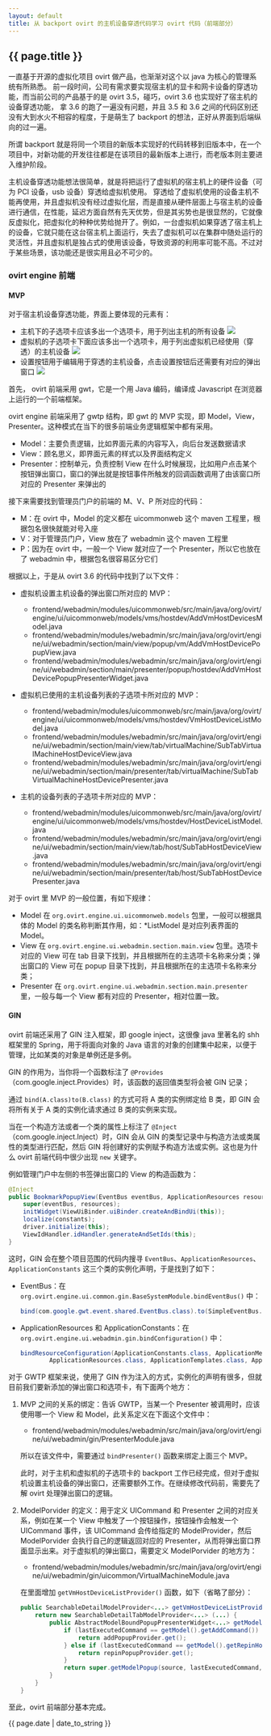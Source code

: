 ```yaml
---
layout: default
title: 从 backport ovirt 的主机设备穿透代码学习 ovirt 代码（前端部分）
---
```


## {{ page.title }}

一直基于开源的虚拟化项目 ovirt 做产品，也渐渐对这个以 java 为核心的管理系统有所熟悉。
前一段时间，公司有需求要实现宿主机的显卡和网卡设备的穿透功能，而当前公司的产品基于的是 ovirt 3.5，碰巧，ovirt 3.6 也实现好了宿主机的设备穿透功能，
拿 3.6 的跑了一遍没有问题，并且 3.5 和 3.6 之间的代码区别还没有大到水火不相容的程度，于是萌生了 backport 的想法，正好从界面到后端纵向的过一遍。

所谓 backport 就是将同一个项目的新版本实现好的代码转移到旧版本中，在一个项目中，对新功能的开发往往都是在该项目的最新版本上进行，而老版本则主要进入维护阶段。

主机设备穿透功能想法很简单，就是将把运行了虚拟机的宿主机上的硬件设备（可为 PCI 设备，usb 设备）穿透给虚拟机使用。
穿透给了虚拟机使用的设备主机不能再使用，并且虚拟机没有经过虚拟化层，而是直接从硬件层面上与宿主机的设备进行通信，在性能，延迟方面自然有先天优势，但是其劣势也是很显然的，它就像反虚拟化，把虚拟化的种种优势给抛开了。例如，一台虚拟机如果穿透了宿主机上的设备，它就只能在这台宿主机上面运行，失去了虚拟机可以在集群中随处运行的灵活性，并且虚拟机是独占式的使用该设备，导致资源的利用率可能不高。不过对于某些场景，该功能还是很实用且必不可少的。

### ovirt engine 前端

#### MVP

对于宿主机设备穿透功能，界面上要体现的元素有：

* 主机下的子选项卡应该多出一个选项卡，用于列出主机的所有设备
  ![](/images/2015/host_device_list.png)
* 虚拟机的子选项卡下面应该多出一个选项卡，用于列出虚拟机已经使用（穿透）的主机设备
  ![](/images/2015/vm_host_device_list.png)
* 设置按钮用于编辑用于穿透的主机设备，点击设置按钮后还需要有对应的弹出窗口
  ![](/images/2015/vm_host_device_dialog.png)

首先， ovirt 前端采用 gwt，它是一个用 Java 编码，编译成 Javascript 在浏览器上运行的一个前端框架。

ovirt engine 前端采用了 gwtp 结构，即 gwt 的 MVP 实现，即 Model，View，Presenter。这种模式在当下的很多前端业务逻辑框架中都有采用。

* Model：主要负责逻辑，比如界面元素的内容写入，向后台发送数据请求
* View：顾名思义，即界面元素的样式以及界面结构定义
* Presenter：控制单元，负责控制 View 在什么时候展现，比如用户点击某个按钮弹出窗口，窗口的弹出就是按钮事件所触发的回调函数调用了由该窗口所对应的 Presenter 来弹出的

接下来需要找到管理员门户的前端的 M、V、P 所对应的代码：

* M：在 ovirt 中，Model 的定义都在 uicommonweb 这个 maven 工程里，根据包名很快就能对号入座
* V：对于管理员门户，View 放在了 webadmin 这个 maven 工程里
* P：因为在 ovirt 中，一般一个 View 就对应了一个 Presenter，所以它也放在了 webadmin 中，根据包名很容易区分它们

根据以上，于是从 ovirt 3.6 的代码中找到了以下文件：

* 虚拟机设置主机设备的弹出窗口所对应的 MVP：

  * frontend/webadmin/modules/uicommonweb/src/main/java/org/ovirt/engine/ui/uicommonweb/models/vms/hostdev/AddVmHostDevicesModel.java
  * frontend/webadmin/modules/webadmin/src/main/java/org/ovirt/engine/ui/webadmin/section/main/view/popup/vm/AddVmHostDevicePopupView.java
  * frontend/webadmin/modules/webadmin/src/main/java/org/ovirt/engine/ui/webadmin/section/main/presenter/popup/hostdev/AddVmHostDevicePopupPresenterWidget.java

* 虚拟机已使用的主机设备列表的子选项卡所对应的 MVP：

  * frontend/webadmin/modules/uicommonweb/src/main/java/org/ovirt/engine/ui/uicommonweb/models/vms/hostdev/VmHostDeviceListModel.java
  * frontend/webadmin/modules/webadmin/src/main/java/org/ovirt/engine/ui/webadmin/section/main/view/tab/virtualMachine/SubTabVirtualMachineHostDeviceView.java
  * frontend/webadmin/modules/webadmin/src/main/java/org/ovirt/engine/ui/webadmin/section/main/presenter/tab/virtualMachine/SubTabVirtualMachineHostDevicePresenter.java

* 主机的设备列表的子选项卡所对应的 MVP：

  * frontend/webadmin/modules/uicommonweb/src/main/java/org/ovirt/engine/ui/uicommonweb/models/vms/hostdev/HostDeviceListModel.java
  * frontend/webadmin/modules/webadmin/src/main/java/org/ovirt/engine/ui/webadmin/section/main/view/tab/host/SubTabHostDeviceView.java
  * frontend/webadmin/modules/webadmin/src/main/java/org/ovirt/engine/ui/webadmin/section/main/presenter/tab/host/SubTabHostDevicePresenter.java

对于 ovirt 里 MVP 的一般位置，有如下规律：

* Model 在 ```org.ovirt.engine.ui.uicommonweb.models``` 包里，一般可以根据具体的 Model 的类名称判断其作用，如：*ListModel 是对应列表界面的 Model。
* View 在 ```org.ovirt.engine.ui.webadmin.section.main.view``` 包里。选项卡对应的 View 可在 tab 目录下找到，并且根据所在的主选项卡名称来分类；弹出窗口的 View 可在 popup 目录下找到，并且根据所在的主选项卡名称来分类；
* Presenter 在 ```org.ovirt.engine.ui.webadmin.section.main.presenter``` 里，一般与每一个 View 都有对应的 Presenter，相对位置一致。

#### GIN

ovirt 前端还采用了 GIN 注入框架，即 google inject，这很像 java 里著名的 shh 框架里的 Spring，用于将面向对象的 Java 语言的对象的创建集中起来，以便于管理，比如某类的对象是单例还是多例。

GIN 的作用为，当你将一个函数标注了 ```@Provides``` （com.google.inject.Provides）时，该函数的返回值类型将会被 GIN 记录；

通过 ```bind(A.class)to(B.class)``` 的方式可将 A 类的实例绑定给 B 类，即 GIN 会将所有关于 A 类的实例化请求通过 B 类的实例来实现。

当在一个构造方法或者一个类的属性上标注了 ```@Inject``` （com.google.inject.Inject）时，GIN 会从 GIN 的类型记录中与构造方法或类属性的类型进行匹配，然后 GIN 将创建好的实例赋予构造方法或实例。这也是为什么 ovirt 前端代码中很少出现 ```new``` 关键字。

例如管理门户中左侧的书签弹出窗口的 View 的构造函数为：

~~~ java
@Inject
public BookmarkPopupView(EventBus eventBus, ApplicationResources resources, ApplicationConstants constants) {
    super(eventBus, resources);
    initWidget(ViewUiBinder.uiBinder.createAndBindUi(this));
    localize(constants);
    driver.initialize(this);
    ViewIdHandler.idHandler.generateAndSetIds(this);
}
~~~

这时，GIN 会在整个项目范围的代码内搜寻 ```EventBus```、```ApplicationResources```、```ApplicationConstants``` 这三个类的实例化声明，于是找到了如下：

* EventBus：在 ```org.ovirt.engine.ui.common.gin.BaseSystemModule.bindEventBus()``` 中：

  ~~~ java
  bind(com.google.gwt.event.shared.EventBus.class).to(SimpleEventBus.class).in(Singleton.class);
  ~~~

* ApplicationResources 和 ApplicationConstants：在 ```org.ovirt.engine.ui.webadmin.gin.bindConfiguration()``` 中：

  ~~~ java
  bindResourceConfiguration(ApplicationConstants.class, ApplicationMessages.class,
          ApplicationResources.class, ApplicationTemplates.class, ApplicationDynamicMessages.class);
  ~~~

对于 GWTP 框架来说，使用了 GIN 作为注入的方式，实例化的声明有很多，但就目前我们要新添加的弹出窗口和选项卡，有下面两个地方：

1. MVP 之间的关系的绑定：告诉 GWTP，当某一个 Presenter 被调用时，应该使用哪一个 View 和 Model，此关系定义在下面这个文件中：

   * frontend/webadmin/modules/webadmin/src/main/java/org/ovirt/engine/ui/webadmin/gin/PresenterModule.java

   所以在该文件中，需要通过 ```bindPresenter()``` 函数来绑定上面三个 MVP。

   此时，对于主机和虚拟机的子选项卡的 backport 工作已经完成，但对于虚拟机设置主机设备的弹出窗口，还需要额外工作。在继续修改代码前，需要先了解 ovirt 处理弹出窗口的逻辑。

2. ModelPorvider 的定义：用于定义 UICommand 和 Presenter 之间的对应关系，例如在某一个 View 中触发了一个按钮操作，按钮操作会触发一个 UICommand 事件，该 UICommand 会传给指定的 ModelProvider，然后 ModelPorvider 会执行自己的逻辑返回对应的 Presenter，从而将弹出窗口界面显示出来。对于虚拟机的弹出窗口，需要定义 ModelPorvider 的地方为：

   * frontend/webadmin/modules/webadmin/src/main/java/org/ovirt/engine/ui/webadmin/gin/uicommon/VirtualMachineModule.java

   在里面增加 ```getVmHostDeviceListProvider()``` 函数，如下（省略了部分）：

   ~~~ java
   public SearchableDetailModelProvider<...> getVmHostDeviceListProvider(...) {
       return new SearchableDetailTabModelProvider<...> (...) {
           public AbstractModelBoundPopupPresenterWidget<...> getModelPopup(...) {
               if (lastExecutedCommand == getModel().getAddCommand()) {
                   return addPopupProvider.get();
               } else if (lastExecutedCommand == getModel().getRepinHostCommand()) {
                   return repinPopupProvider.get();
               }
               return super.getModelPopup(source, lastExecutedCommand, windowModel);
           }
       }
   }
   ~~~

至此，ovirt 前端部分基本完成。

{{ page.date | date_to_string }}
